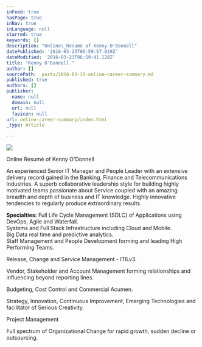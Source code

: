 ```yaml
---
inFeed: true
hasPage: true
inNav: true
inLanguage: null
starred: true
keywords: []
description: "Online\_Resumé of Kenny O'Donnell"
datePublished: '2016-03-23T06:59:57.019Z'
dateModified: '2016-03-23T06:59:41.128Z'
title: "Kenny O'Donnell "
author: []
sourcePath: _posts/2016-03-15-online-career-summary.md
published: true
authors: []
publisher:
  name: null
  domain: null
  url: null
  favicon: null
url: online-career-summary/index.html
_type: Article

---
```

![](https://the-grid-user-content.s3-us-west-2.amazonaws.com/373d60a9-7236-4c0e-a9b9-0084f2591df3.jpg)

Online Resumé of Kenny O'Donnell

An experienced Senior IT Manager and People Leader with an extensive delivery record gained in the Banking, Finance and Telecommunications Industries. A superb collaborative leadership style for building highly motivated teams passionate about Service coupled with an amazing breadth and depth of business and IT knowledge. Highly innovative tendencies to regularly produce extraordinary results. 

**Specialties:** Full Life Cycle Management (SDLC) of Applications using DevOps, Agile and Waterfall.  
Systems and Full Stack Infrastructure including Cloud and Mobile.   
Big Data real time and predictive analytics.  
Staff Management and People Development forming and leading High Performing Teams. 

Release, Change and Service Management - ITILv3\. 

Vendor, Stakeholder and Account Management forming relationships and influencing beyond reporting lines.

Budgeting, Cost Control and Commercial Acumen.  

Strategy, Innovation, Continuous Improvement, Emerging Technologies and facilitator of Serious Creativity. 

Project Management

Full spectrum of Organizational Change for rapid growth, sudden decline or outsourcing.